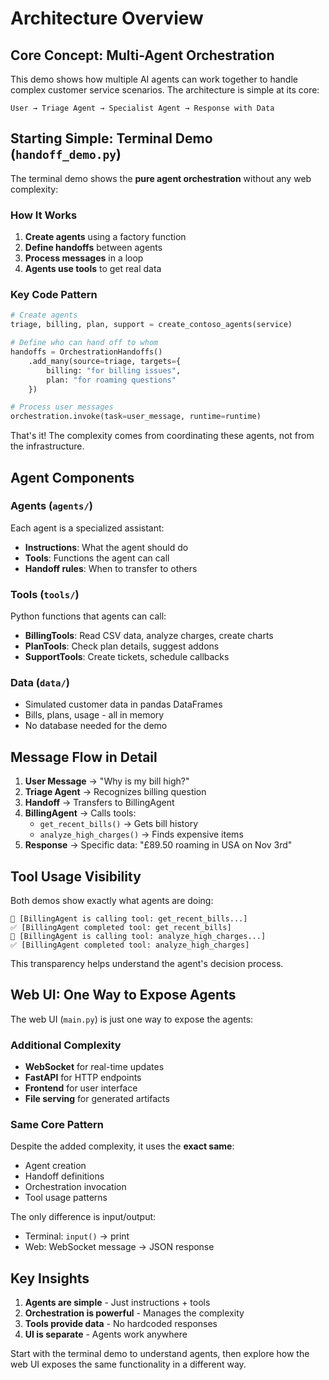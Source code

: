 # Architecture Overview

## Core Concept: Multi-Agent Orchestration

This demo shows how multiple AI agents can work together to handle complex customer service scenarios. The architecture is simple at its core:

```
User → Triage Agent → Specialist Agent → Response with Data
```

## Starting Simple: Terminal Demo (`handoff_demo.py`)

The terminal demo shows the **pure agent orchestration** without any web complexity:

### How It Works
1. **Create agents** using a factory function
2. **Define handoffs** between agents
3. **Process messages** in a loop
4. **Agents use tools** to get real data

### Key Code Pattern
```python
# Create agents
triage, billing, plan, support = create_contoso_agents(service)

# Define who can hand off to whom
handoffs = OrchestrationHandoffs()
    .add_many(source=triage, targets={
        billing: "for billing issues",
        plan: "for roaming questions"
    })

# Process user messages
orchestration.invoke(task=user_message, runtime=runtime)
```

That's it! The complexity comes from coordinating these agents, not from the infrastructure.

## Agent Components

### Agents (`agents/`)
Each agent is a specialized assistant:
- **Instructions**: What the agent should do
- **Tools**: Functions the agent can call
- **Handoff rules**: When to transfer to others

### Tools (`tools/`)
Python functions that agents can call:
- **BillingTools**: Read CSV data, analyze charges, create charts
- **PlanTools**: Check plan details, suggest addons
- **SupportTools**: Create tickets, schedule callbacks

### Data (`data/`)
- Simulated customer data in pandas DataFrames
- Bills, plans, usage - all in memory
- No database needed for the demo

## Message Flow in Detail

1. **User Message** → "Why is my bill high?"
2. **Triage Agent** → Recognizes billing question
3. **Handoff** → Transfers to BillingAgent
4. **BillingAgent** → Calls tools:
   - `get_recent_bills()` → Gets bill history
   - `analyze_high_charges()` → Finds expensive items
5. **Response** → Specific data: "£89.50 roaming in USA on Nov 3rd"

## Tool Usage Visibility

Both demos show exactly what agents are doing:
```
🔧 [BillingAgent is calling tool: get_recent_bills...]
✅ [BillingAgent completed tool: get_recent_bills]
🔧 [BillingAgent is calling tool: analyze_high_charges...]
✅ [BillingAgent completed tool: analyze_high_charges]
```

This transparency helps understand the agent's decision process.

## Web UI: One Way to Expose Agents

The web UI (`main.py`) is just one way to expose the agents:

### Additional Complexity
- **WebSocket** for real-time updates
- **FastAPI** for HTTP endpoints
- **Frontend** for user interface
- **File serving** for generated artifacts

### Same Core Pattern
Despite the added complexity, it uses the **exact same**:
- Agent creation
- Handoff definitions
- Orchestration invocation
- Tool usage patterns

The only difference is input/output:
- Terminal: `input()` → print
- Web: WebSocket message → JSON response

## Key Insights

1. **Agents are simple** - Just instructions + tools
2. **Orchestration is powerful** - Manages the complexity
3. **Tools provide data** - No hardcoded responses
4. **UI is separate** - Agents work anywhere

Start with the terminal demo to understand agents, then explore how the web UI exposes the same functionality in a different way.